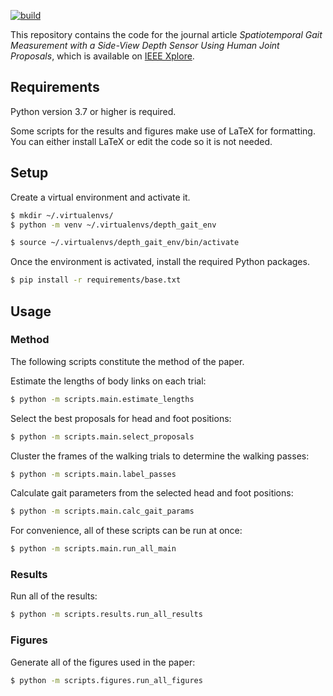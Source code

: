 [![build](https://github.com/ajhynes7/side-view-depth-gait/actions/workflows/main.yml/badge.svg)](https://github.com/ajhynes7/side-view-depth-gait/actions/workflows/main.yml)


This repository contains the code for the journal article *Spatiotemporal Gait Measurement with a Side-View Depth Sensor Using Human Joint Proposals*, which is available on [IEEE Xplore](https://ieeexplore.ieee.org/document/9200636).


## Requirements

Python version 3.7 or higher is required.

Some scripts for the results and figures make use of LaTeX for formatting. You can either install LaTeX or edit the code so it is not needed.


## Setup

Create a virtual environment and activate it.

```bash
$ mkdir ~/.virtualenvs/
$ python -m venv ~/.virtualenvs/depth_gait_env

$ source ~/.virtualenvs/depth_gait_env/bin/activate
```

Once the environment is activated, install the required Python packages.

```bash
$ pip install -r requirements/base.txt
```


## Usage

### Method

The following scripts constitute the method of the paper.

Estimate the lengths of body links on each trial:
```bash
$ python -m scripts.main.estimate_lengths
```

Select the best proposals for head and foot positions:
```bash
$ python -m scripts.main.select_proposals
```

Cluster the frames of the walking trials to determine the walking passes:
```bash
$ python -m scripts.main.label_passes
```

Calculate gait parameters from the selected head and foot positions:
```bash
$ python -m scripts.main.calc_gait_params
```

For convenience, all of these scripts can be run at once:
```bash
$ python -m scripts.main.run_all_main
```


### Results

Run all of the results:
```bash
$ python -m scripts.results.run_all_results
```


### Figures

Generate all of the figures used in the paper:
```bash
$ python -m scripts.figures.run_all_figures
```
